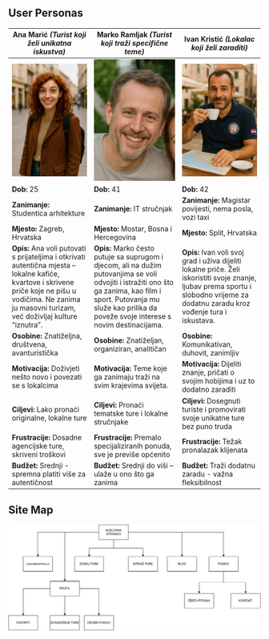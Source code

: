 ## User Personas

| Ana Marić *(Turist koji želi unikatna iskustva)* | Marko Ramljak *(Turist koji traži specifične teme)* | Ivan Kristić *(Lokalac koji želi zaraditi)* |
|--------------------------------------------------|--------------------------------------------------|------------------------------------------------|
| ![Ana Marić](1.png)                       | ![Marko Radić](3.png)                     | ![Ivan Kristić](2.png)               |
| **Dob:** 25                                      | **Dob:** 41                                     | **Dob:** 42                                    |
| **Zanimanje:** Studentica arhitekture               | **Zanimanje:** IT stručnjak                      | **Zanimanje:** Magistar povijesti, nema posla, vozi taxi          |
| **Mjesto:** Zagreb, Hrvatska                     | **Mjesto:** Mostar, Bosna i Hercegovina                     | **Mjesto:**   Split, Hrvatska       |
| **Opis:** Ana voli putovati s prijateljima i otkrivati autentična mjesta – lokalne kafiće, kvartove i skrivene priče koje ne pišu u vodičima. Ne zanima ju masovni turizam, već doživljaj kulture “iznutra”. | **Opis:** Marko često putuje sa suprugom i djecom, ali na dužim putovanjima se voli odvojiti i istražiti ono što ga zanima, kao film i sport. Putovanja mu služe kao prilika da poveže svoje interese s novim destinacijama. | **Opis:** Ivan voli svoj grad i uživa dijeliti lokalne priče. Želi iskoristiti svoje znanje, ljubav prema sportu i slobodno vrijeme za dodatnu zaradu kroz vođenje tura i iskustava. |
| **Osobine:** Znatiželjna, društvena, avanturistička | **Osobine:** Znatiželjan, organiziran, analitičan | **Osobine:** Komunikativan, duhovit, zanimljiv |
| **Motivacija:** Doživjeti nešto novo i povezati se s lokalcima | **Motivacija:** Teme koje ga zanimaju traži na svim krajevima svijeta. | **Motivacija:** Dijeliti znanje, pričati o svojim hobijima i uz to dodatno zaraditi |
| **Ciljevi:** Lako pronaći originalne, lokalne ture | **Ciljevi:** Pronaći tematske ture i lokalne stručnjake | **Ciljevi:** Dosegnuti turiste i promovirati svoje unikatne ture bez puno truda |
| **Frustracije:** Dosadne agencijske ture, skriveni troškovi | **Frustracije:** Premalo specijaliziranih ponuda, sve je previše općenito | **Frustracije:** Težak pronalazak klijenata |
| **Budžet:** Srednji - spremna platiti više za autentičnost | **Budžet:** Srednji do viši – ulaže u ono što ga zanima | **Budžet:** Traži dodatnu zaradu - važna fleksibilnost |


## Site Map
![Diagram](DIAGRAM.png)     
